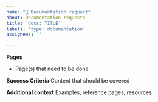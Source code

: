 ```yaml
---
name: "📖 Documentation request"
about: Documentation requests
title: 'docs: TITLE'
labels: 'type: documentation'
assignees: ''

---
```


**Pages**
- Page(s) that need to be done

**Success Criteria**
Content that should be covered

**Additional context**
Examples, reference pages, resources
